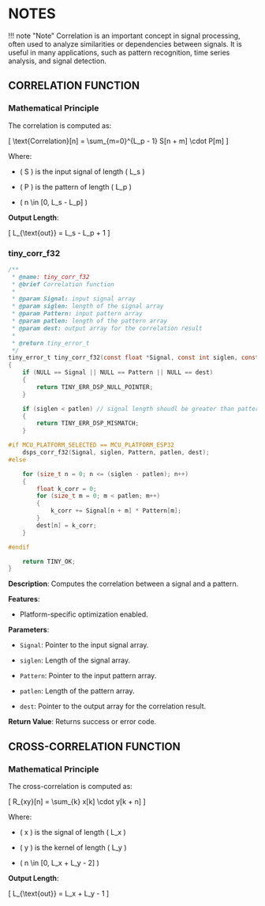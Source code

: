 # NOTES

!!! note "Note"
    Correlation is an important concept in signal processing, often used to analyze similarities or dependencies between signals. It is useful in many applications, such as pattern recognition, time series analysis, and signal detection.

## CORRELATION FUNCTION

### Mathematical Principle

The correlation is computed as:

\[
\text{Correlation}[n] = \sum_{m=0}^{L_p - 1} S[n + m] \cdot P[m]
\]

Where:

- \( S \) is the input signal of length \( L_s \)

- \( P \) is the pattern of length \( L_p \)

- \( n \in [0, L_s - L_p] \)

**Output Length**:

\[
L_{\text{out}} = L_s - L_p + 1
\]


### tiny_corr_f32

```c
/**
 * @name: tiny_corr_f32
 * @brief Correlation function
 *
 * @param Signal: input signal array
 * @param siglen: length of the signal array
 * @param Pattern: input pattern array
 * @param patlen: length of the pattern array
 * @param dest: output array for the correlation result
 *
 * @return tiny_error_t
 */
tiny_error_t tiny_corr_f32(const float *Signal, const int siglen, const float *Pattern, const int patlen, float *dest)
{
    if (NULL == Signal || NULL == Pattern || NULL == dest)
    {
        return TINY_ERR_DSP_NULL_POINTER;
    }

    if (siglen < patlen) // signal length shoudl be greater than pattern length
    {
        return TINY_ERR_DSP_MISMATCH;
    }

#if MCU_PLATFORM_SELECTED == MCU_PLATFORM_ESP32
    dsps_corr_f32(Signal, siglen, Pattern, patlen, dest);
#else

    for (size_t n = 0; n <= (siglen - patlen); n++)
    {
        float k_corr = 0;
        for (size_t m = 0; m < patlen; m++)
        {
            k_corr += Signal[n + m] * Pattern[m];
        }
        dest[n] = k_corr;
    }

#endif

    return TINY_OK;
}
```

**Description**: Computes the correlation between a signal and a pattern.

**Features**:

- Platform-specific optimization enabled.

**Parameters**:

- `Signal`: Pointer to the input signal array.

- `siglen`: Length of the signal array.

- `Pattern`: Pointer to the input pattern array.

- `patlen`: Length of the pattern array.

- `dest`: Pointer to the output array for the correlation result.

**Return Value**: Returns success or error code.





## CROSS-CORRELATION FUNCTION

### Mathematical Principle

The cross-correlation is computed as:

\[
R_{xy}[n] = \sum_{k} x[k] \cdot y[k + n]
\]

Where:

- \( x \) is the signal of length \( L_x \)

- \( y \) is the kernel of length \( L_y \)

- \( n \in [0, L_x + L_y - 2] \)

**Output Length**:

\[
L_{\text{out}} = L_x + L_y - 1
\]
